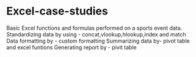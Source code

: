 # Excel-case-studies
Basic Excel functions and formulas performed on a sports event data.
Standardizing data by using - concat,vlookup,hlookup,index and match
Data formatting by - custom formatting
Summarizing data by- pivot table and  excel funtions
Generating report by - pivit table 
